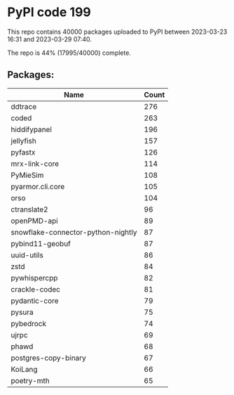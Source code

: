# PyPI code 199

This repo contains 40000 packages uploaded to PyPI between 
2023-03-23 16:31 and 2023-03-29 07:40.

The repo is 44% (17995/40000) complete.

## Packages:

| Name  | Count |
| ----- | ----- |
| ddtrace | 276 |
| coded | 263 |
| hiddifypanel | 196 |
| jellyfish | 157 |
| pyfastx | 126 |
| mrx-link-core | 114 |
| PyMieSim | 108 |
| pyarmor.cli.core | 105 |
| orso | 104 |
| ctranslate2 | 96 |
| openPMD-api | 89 |
| snowflake-connector-python-nightly | 87 |
| pybind11-geobuf | 87 |
| uuid-utils | 86 |
| zstd | 84 |
| pywhispercpp | 82 |
| crackle-codec | 81 |
| pydantic-core | 79 |
| pysura | 75 |
| pybedrock | 74 |
| ujrpc | 69 |
| phawd | 68 |
| postgres-copy-binary | 67 |
| KoiLang | 66 |
| poetry-mth | 65 |



